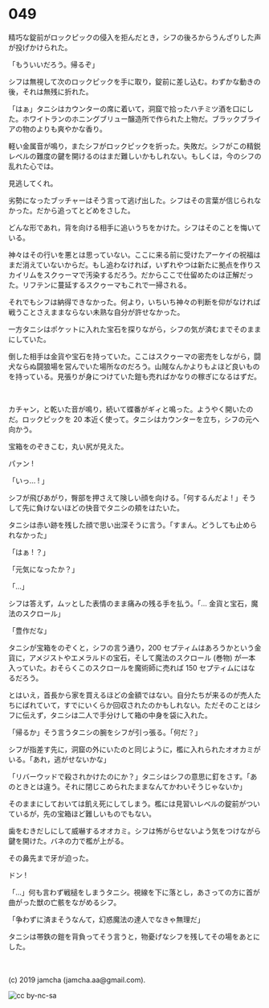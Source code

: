 

# 049

精巧な錠前がロックピックの侵入を拒んだとき，シフの後ろからうんざりした声が投げかけられた。

「もういいだろう。帰るぞ」

シフは無視して次のロックピックを手に取り，錠前に差し込む。わずかな動きの後，それは無残に折れた。

「はぁ」タニシはカウンターの席に着いて，洞窟で拾ったハチミツ酒を口にした。ホワイトランのホニングブリュー醸造所で作られた上物だ。ブラックブライアの物のよりも爽やかな香り。

軽い金属音が鳴り，またシフがロックピックを折った。失敗だ。シフがこの精鋭レベルの難度の鍵を開けるのはまだ難しいかもしれない。もしくは，今のシフの乱れた心では。

見逃してくれ。

劣勢になったブッチャーはそう言って逃げ出した。シフはその言葉が信じられなかった。だから追ってとどめをさした。

どんな形であれ，背を向ける相手に追いうちをかけた。シフはそのことを悔いている。

神々はその行いを悪とは思っていない。ここに来る前に受けたアーケイの祝福はまだ消えていないからだ。もし追わなければ，いずれやつは新たに拠点を作りスカイリムをスクゥーマで汚染するだろう。だからここで仕留めたのは正解だった。リフテンに蔓延するスクゥーマもこれで一掃される。

それでもシフは納得できなかった。何より，いちいち神々の判断を仰がなければ戦うことさえままならない未熟な自分が許せなかった。

一方タニシはポケットに入れた宝石を探りながら，シフの気が済むまでそのままにしていた。

倒した相手は金貨や宝石を持っていた。ここはスクゥーマの密売をしながら，闘犬ならぬ闘狼場を営んでいた場所なのだろう。山賊なんかよりもよほど良いものを持っている。見張りが身につけていた鎧も売ればかなりの稼ぎになるはずだ。

<br>

カチャン，と乾いた音が鳴り，続いて蝶番がギィと鳴った。ようやく開いたのだ。ロックピックを 20 本近く使って。タニシはカウンターを立ち，シフの元へ向かう。

宝箱をのぞきこむ，丸い尻が見えた。

パァン !

「いっ… ! 」

シフが飛びあがり，臀部を押さえて険しい顔を向ける。「何するんだよ ! 」そうして先に負けないほどの快音でタニシの頬をはたいた。

タニシは赤い跡を残した顔で思い出深そうに言う。「すまん。どうしても止められなかった」

「はぁ ! ？」

「元気になったか？」

「…」

シフは答えず，ムッとした表情のまま痛みの残る手を払う。「… 金貨と宝石，魔法のスクロール」

「豊作だな」

タニシが宝箱をのぞくと，シフの言う通り，200 セプティムはあろうかという金貨に，アメジストやエメラルドの宝石，そして魔法のスクロール (巻物) が一本入っていた。おそらくこのスクロールを魔術師に売れば 150 セプティムにはなるだろう。

とはいえ，首長から家を買えるほどの金額ではない。自分たちが来るのが売人たちにばれていて，すでにいくらか回収されたのかもしれない。ただそのことはシフに伝えず，タニシは二人で手分けして箱の中身を袋に入れた。

「帰るか」そう言うタニシの腕をシフが引っ張る。「何だ？」

シフが指差す先に，洞窟の外にいたのと同じように，檻に入れられたオオカミがいる。「あれ，逃がせないかな」

「リバーウッドで殺されかけたのにか？」タニシはシフの意思に釘をさす。「あのときとは違う。それに閉じこめられたままなんてかわいそうじゃないか」

そのままにしておいては飢え死にしてしまう。檻には見習いレベルの錠前がついているが，先の宝箱ほど難しいものでもない。

歯をむきだしにして威嚇するオオカミ。シフは怖がらせないよう気をつけながら鍵を開けた。バネの力で檻が上がる。

その鼻先まで牙が迫った。

ドン !

「…」何も言わず戦槌をしまうタニシ。視線を下に落とし，あさっての方に首が曲がった獣の亡骸をながめるシフ。

「争わずに済まそうなんて，幻惑魔法の達人でなきゃ無理だ」

タニシは帯鉄の鎧を背負ってそう言うと，物憂げなシフを残してその場をあとにした。

<br>
<br>
(c) 2019 jamcha (jamcha.aa@gmail.com).

![cc by-nc-sa](https://i.creativecommons.org/l/by-nc-sa/4.0/88x31.png)

